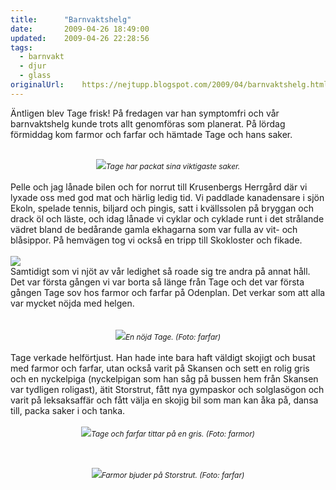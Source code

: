 ```yaml
---
title:		"Barnvaktshelg"
date:		2009-04-26 18:49:00
updated:	2009-04-26 22:28:56
tags: 
  - barnvakt
  - djur
  - glass	
originalUrl:	https://nejtupp.blogspot.com/2009/04/barnvaktshelg.html
---
```


Äntligen blev Tage frisk! På fredagen var han symptomfri och vår barnvaktshelg kunde trots allt genomföras som planerat. På lördag förmiddag kom farmor och farfar och hämtade Tage och hans saker.<br><br><div style="text-align: center;"><img src="../../../../img/_MG_2400_1024pix.jpg"><span style="font-size:85%;"><span style="font-style: italic;">Tage har packat sina viktigaste saker.</span><br></span></div><br>Pelle och jag lånade bilen och for norrut till Krusenbergs Herrgård där vi lyxade oss med god mat och härlig ledig tid. Vi paddlade kanadensare i sjön Ekoln, spelade tennis, biljard och pingis, satt i kvällssolen på bryggan och drack öl och läste, och idag lånade vi cyklar och cyklade runt i det strålande vädret bland de bedårande gamla ekhagarna som var fulla av vit- och blåsippor. På hemvägen tog vi också en tripp till Skokloster och fikade.<br><br><img src="../../../../img/_MG_2412_1024pix.jpg"><br>Samtidigt som vi njöt av vår ledighet så roade sig tre andra på annat håll. Det var första gången vi var borta så länge från Tage och det var första gången Tage sov hos farmor och farfar på Odenplan. Det verkar som att alla var mycket nöjda med helgen.<br><br><br><div style="text-align: center;"><img src="../../../../img/Barnvaktsdag+090426+034_1024.jpg"><span style="font-size:85%;"><span style="font-style: italic;">En nöjd Tage. (Foto: farfar)</span></span><br><br></div>Tage verkade helförtjust. Han hade inte bara haft väldigt skojigt och busat med farmor och farfar, utan också varit på Skansen och sett en rolig gris och en nyckelpiga (nyckelpigan som han såg på bussen hem från Skansen var tydligen roligast), ätit Storstrut, fått nya gympaskor och solglasögon och varit på leksaksaffär och fått välja en skojig bil som man kan åka på, dansa till, packa saker i och tanka.<br><br><div style="text-align: center;"><img src="../../../../img/Barnvaktsdag+090426+016_1024.jpg"><span style="font-size:85%;"><span style="font-style: italic;">Tage och farfar tittar på en gris. (Foto: farmor)<br><br><br></span></span></div><br><div style="text-align: center;"><img src="../../../../img/Barnvaktsdag+090426+025_1024.jpg"><span style="font-size:85%;"><span style="font-style: italic;">Farmor bjuder på Storstrut.</span><span style="font-style: italic;"> (Foto: farfar)</span><br></span></div>
<!-- no comments on this post -->